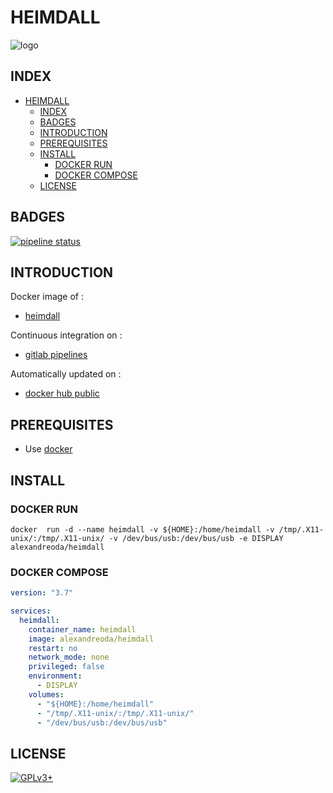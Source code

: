 # HEIMDALL

![logo](https://assets.gitlab-static.net/uploads/-/system/project/avatar/13827678/heimdalllogo.png)

## INDEX

- [HEIMDALL](#heimdall)
  - [INDEX](#index)
  - [BADGES](#badges)
  - [INTRODUCTION](#introduction)
  - [PREREQUISITES](#prerequisites)
  - [INSTALL](#install)
    - [DOCKER RUN](#docker-run)
    - [DOCKER COMPOSE](#docker-compose)
  - [LICENSE](#license)

## BADGES

[![pipeline status](https://gitlab.com/oda-alexandre/heimdall/badges/master/pipeline.svg)](https://gitlab.com/oda-alexandre/heimdall/commits/master)

## INTRODUCTION

Docker image of :

- [heimdall](http://heimdall-download.com)

Continuous integration on :

- [gitlab pipelines](https://gitlab.com/oda-alexandre/heimdall/pipelines)

Automatically updated on :

- [docker hub public](https://hub.docker.com/r/alexandreoda/heimdall/)

## PREREQUISITES

- Use [docker](https://www.docker.com)

## INSTALL

### DOCKER RUN

```\
docker  run -d --name heimdall -v ${HOME}:/home/heimdall -v /tmp/.X11-unix/:/tmp/.X11-unix/ -v /dev/bus/usb:/dev/bus/usb -e DISPLAY alexandreoda/heimdall
```

### DOCKER COMPOSE

```yml
version: "3.7"

services:
  heimdall:
    container_name: heimdall
    image: alexandreoda/heimdall
    restart: no
    network_mode: none
    privileged: false
    environment:
      - DISPLAY
    volumes:
      - "${HOME}:/home/heimdall"
      - "/tmp/.X11-unix/:/tmp/.X11-unix/"
      - "/dev/bus/usb:/dev/bus/usb"
```

## LICENSE

[![GPLv3+](http://gplv3.fsf.org/gplv3-127x51.png)](https://gitlab.com/oda-alexandre/heimdall/blob/master/LICENSE)
